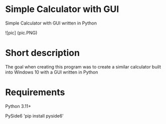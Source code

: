 # Simple Calculator with GUI

 Simple Calculator with GUI written in Python
 
 ![pic] (pic.PNG)
 
# Short description

The goal when creating this program was to create a similar calculator built into Windows 10 with a GUI written in Python

# Requirements

Python 3.11+

PySide6
'pip install pyside6'
